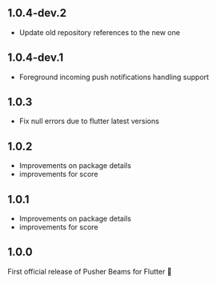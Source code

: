 ## 1.0.4-dev.2
- Update old repository references to the new one

## 1.0.4-dev.1
- Foreground incoming push notifications handling support

## 1.0.3
- Fix null errors due to flutter latest versions

## 1.0.2
- Improvements on package details
- improvements for score

## 1.0.1
- Improvements on package details
- improvements for score

## 1.0.0

First official release of Pusher Beams for Flutter 🎉
